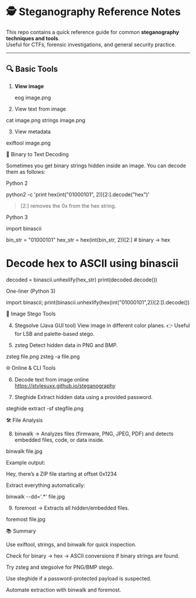 # 🕵️ Steganography Reference Notes

This repo contains a quick reference guide for common **steganography techniques and tools**.  
Useful for CTFs, forensic investigations, and general security practice.

---

## 🔍 Basic Tools

1. **View image**
   
   eog image.png

3. View text from image

cat image.png
strings image.png


3. View metadata

exiftool image.png




🧮 Binary to Text Decoding

Sometimes you get binary strings hidden inside an image.
You can decode them as follows:

Python 2

python2 -c 'print hex(int("01000101", 2))[2:].decode("hex")'

> [2:] removes the 0x from the hex string.



Python 3

import binascii

bin_str = "01000101"
hex_str = hex(int(bin_str, 2))[2:] # binary → hex

# Decode hex to ASCII using binascii
decoded = binascii.unhexlify(hex_str)
print(decoded.decode())

One-liner (Python 3)

import binascii; print(binascii.unhexlify(hex(int("01000101",2))[2:]).decode())


🎨 Image Stego Tools

4. Stegsolve (Java GUI tool)
View image in different color planes.
👉 Useful for LSB and palette-based stego.


5. zsteg
Detect hidden data in PNG and BMP.



zsteg file.png
zsteg -a file.png



🌐 Online & CLI Tools

6. Decode text from image online
https://stylesuxx.github.io/steganography


7. Steghide
Extract hidden data using a provided password.



steghide extract -sf stegfile.png



🛠️ File Analysis

8. binwalk → Analyzes files (firmware, PNG, JPEG, PDF) and detects embedded files, code, or data inside.



binwalk file.jpg

Example output:

Hey, there’s a ZIP file starting at offset 0x1234

Extract everything automatically:

binwalk --dd='.*' file.jpg

9. foremost → Extracts all hidden/embedded files.



foremost file.jpg


📚 Summary

Use exiftool, strings, and binwalk for quick inspection.

Check for binary → hex → ASCII conversions if binary strings are found.

Try zsteg and stegsolve for PNG/BMP stego.

Use steghide if a password-protected payload is suspected.

Automate extraction with binwalk and foremost.

